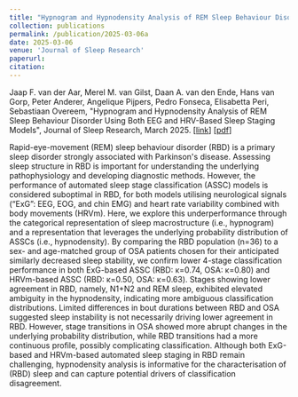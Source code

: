```yaml
---
title: "Hypnogram and Hypnodensity Analysis of REM Sleep Behaviour Disorder Using Both EEG and HRV-Based Sleep Staging Models"
collection: publications
permalink: /publication/2025-03-06a
date: 2025-03-06
venue: 'Journal of Sleep Research'
paperurl: 
citation: 
---
```


Jaap F. van der Aar, Merel M. van Gilst, Daan A. van den Ende, Hans van Gorp, Peter Anderer, Angelique Pijpers, Pedro Fonseca, Elisabetta Peri, Sebastiaan Overeem, "Hypnogram and Hypnodensity Analysis of REM Sleep Behaviour Disorder Using Both EEG and HRV-Based Sleep Staging Models", Journal of Sleep Research, March 2025.
\[[link](https://doi.org/10.1111/jsr.70046)\]
\[[pdf](http://hansvangorp.github.io/files/2025-03-06a.pdf)\]

Rapid-eye-movement (REM) sleep behaviour disorder (RBD) is a primary sleep disorder strongly associated with Parkinson's disease. Assessing sleep structure in RBD is important for understanding the underlying pathophysiology and developing diagnostic methods. However, the performance of automated sleep stage classification (ASSC) models is considered suboptimal in RBD, for both models utilising neurological signals (“ExG”: EEG, EOG, and chin EMG) and heart rate variability combined with body movements (HRVm). Here, we explore this underperformance through the categorical representation of sleep macrostructure (i.e., hypnogram) and a representation that leverages the underlying probability distribution of ASSCs (i.e., hypnodensity). By comparing the RBD population (n=36) to a sex- and age-matched group of OSA patients chosen for their anticipated similarly decreased sleep stability, we confirm lower 4-stage classification performance in both ExG-based ASSC (RBD: κ=0.74, OSA: κ=0.80) and HRVm-based ASSC (RBD: κ=0.50, OSA: κ=0.63). Stages showing lower agreement in RBD, namely, N1+N2 and REM sleep, exhibited elevated ambiguity in the hypnodensity, indicating more ambiguous classification distributions. Limited differences in bout durations between RBD and OSA suggested sleep instability is not necessarily driving lower agreement in RBD. However, stage transitions in OSA showed more abrupt changes in the underlying probability distribution, while RBD transitions had a more continuous profile, possibly complicating classification. Although both ExG-based and HRVm-based automated sleep staging in RBD remain challenging, hypnodensity analysis is informative for the characterisation of (RBD) sleep and can capture potential drivers of classification disagreement.